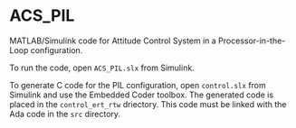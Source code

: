 # ACS_PIL

MATLAB/Simulink code for Attitude Control System in a Processor-in-the-Loop configuration. 

To run the code, open `ACS_PIL.slx` from Simulink.

To generate C code for the PIL configuration, open `control.slx` from
Simulink and use the Embedded Coder toolbox.
The generated code is placed in the `control_ert_rtw` driectory.
This code must be linked with the Ada code in the `src` directory.
